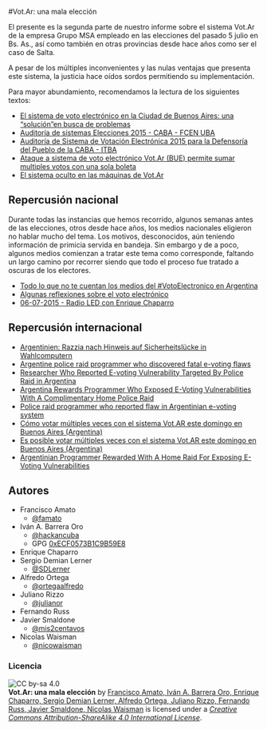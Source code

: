 #Vot.Ar: una mala elección

El presente es la segunda parte de nuestro informe sobre el sistema Vot.Ar de la empresa Grupo MSA empleado en las elecciones del pasado 5 julio en Bs. As., así como también en otras provincias desde hace años como ser el caso de Salta.  

A pesar de los múltiples inconvenientes y las nulas ventajas que presenta este sistema, la justicia hace oídos sordos permitiendo su implementación.  

Para mayor abundamiento, recomendamos la lectura de los siguientes textos:  
* [El sistema de voto electrónico en la Ciudad de Buenos Aires: una “solución”en busca de problemas](http://www.vialibre.org.ar/2015/06/24/el-sistema-de-voto-electronico-en-la-ciudad-de-buenos-aires-una-solucionen-busca-de-problemas)  
* [Auditoría de sistemas Elecciones 2015 - CABA - FCEN UBA](https://www.eleccionesciudad.gob.ar/uploads/resoluciones/OAT-06252015201406.pdf)  
* [Auditoría de Sistema de Votación Electrónica 2015 para la Defensoría del Pueblo de la CABA - ITBA](http://defensoria.org.ar/wpnoticias/wp-content/uploads/2015/06/InformeAudotoriaVotoElectronico.pdf)  
* [Ataque a sistema de voto electrónico Vot.Ar (BUE) permite sumar multiples votos con una sola boleta](https://docs.google.com/document/d/1aH6kvoLR8O1qWOpEz89FAB2xFcBNB-QqHgZpXxg0vGE/preview#heading=h.4mjowkrd6bo2)  
* [El sistema oculto en las máquinas de Vot.Ar](https://blog.smaldone.com.ar/2015/07/15/el-sistema-oculto-en-las-maquinas-de-vot-ar)  


## Repercusión nacional
Durante todas las instancias que hemos recorrido, algunos semanas antes de las elecciones, otros desde hace años, los medios nacionales eligieron no hablar mucho del tema. Los motivos, desconocidos, aún teniendo información de primicia servida en bandeja.  Sin embargo y de a poco, algunos medios comienzan a tratar este tema como corresponde, faltando un largo camino por recorrer siendo que todo el proceso fue tratado a oscuras de los electores.  

* [Todo lo que no te cuentan los medios del #VotoElectronico en Argentina](http://www.infosertec.com.ar/blog/?p=56547)  
* [Algunas reflexiones sobre el voto electrónico](http://www.lanacion.com.ar/1809389-algunas-reflexiones-sobre-el-voto-electronico)  
* [06-07-2015 - Radio LED con Enrique Chaparro](https://www.youtube.com/watch?v=l7kttGNkN_E)  


## Repercusión internacional
* [Argentinien: Razzia nach Hinweis auf Sicherheitslücke in Wahlcomputern](http://www.spiegel.de/netzwelt/netzpolitik/razzia-nach-hinweis-auf-sicherheitsluecke-in-wahlcomputern-a-1042657.html)  
* [Argentine police raid programmer who discovered fatal e-voting flaws](http://boingboing.net/2015/07/08/argentine-police-raid-programm.html)  
* [Researcher Who Reported E-voting Vulnerability Targeted By Police Raid in Argentina](http://slashdot.org/story/296317)  
* [Argentina Rewards Programmer Who Exposed E-Voting Vulnerabilities With A Complimentary Home Police Raid](https://www.techdirt.com/articles/20150707/06204631571/argentina-rewards-programmer-who-exposed-e-voting-vulnerabilities-with-complimentary-home-police-raid.shtml)  
* [Police raid programmer who reported flaw in Argentinian e-voting system](http://arstechnica.co.uk/tech-policy/2015/07/police-raid-programmer-who-reported-flaw-in-argentinian-e-voting-system/)  
* [Cómo votar múltiples veces con el sistema Vot.AR este domingo en Buenos Aires (Argentina)](http://www.elladodelmal.com/2015/07/como-votar-multiples-veces-con-el.html)  
* [Es posible votar múltiples veces con el sistema Vot.AR este domingo en Buenos Aires (Argentina)](https://www.meneame.net/m/tecnolog%C3%ADa/como-votar-multiples-veces-sistema-vot-ar-este-domingo-buenos)
* [Argentinian Programmer Rewarded With A Home Raid For Exposing E-Voting Vulnerabilities ](http://www.techworm.net/2015/07/argentinian-programmer-rewarded-with-a-home-raid-for-exposing-e-voting-vulnerabilities.html)  

## Autores
* Francisco Amato  
  * [@famato](https://twitter.com/famato)  
* Iván A. Barrera Oro  
  * [@hackancuba](https://twitter.com/hackancuba)  
  * GPG [0xECF0573B1C9B59E8](https://keybase.io/hackan)  
* Enrique Chaparro  
* Sergio Demian Lerner  
  * [@SDLerner](https://twitter.com/SDLerner)  
* Alfredo Ortega  
  * [@ortegaalfredo](https://twitter.com/ortegaalfredo)  
* Juliano Rizzo  
  * [@julianor](https://twitter.com/julianor)  
* Fernando Russ  
* Javier Smaldone  
  * [@mis2centavos](https://twitter.com/mis2centavos)  
* Nicolas Waisman  
  * [@nicowaisman](https://twitter.com/nicowaisman)

### Licencia
![CC by-sa 4.0](https://i.creativecommons.org/l/by-sa/4.0/88x31.png)  
**Vot.Ar: una mala elección** by [Francisco Amato, Iván A. Barrera Oro, Enrique Chaparro, Sergio Demian Lerner, Alfredo Ortega, Juliano Rizzo, Fernando Russ, Javier Smaldone, Nicolas Waisman](https://github.com/HacKanCuBa/informe-votar#autores) is licensed under a *[Creative Commons Attribution-ShareAlike 4.0 International License](http://creativecommons.org/licenses/by-sa/4.0/)*.  
